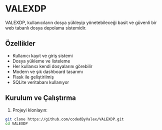 # VALEXDP

VALEXDP, kullanıcıların dosya yükleyip yönetebileceği basit ve güvenli bir web tabanlı dosya depolama sistemidir.

## Özellikler

- Kullanıcı kayıt ve giriş sistemi
- Dosya yükleme ve listeleme
- Her kullanıcı kendi dosyalarını görebilir
- Modern ve şık dashboard tasarımı
- Flask ile geliştirilmiş
- SQLite veritabanı kullanıyor

## Kurulum ve Çalıştırma

1. Projeyi klonlayın:

```bash
git clone https://github.com/codedByValex/VALEXDP.git
cd VALEXDP
